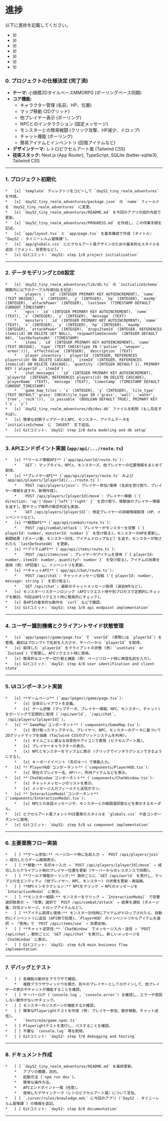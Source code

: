 # 進捗

以下に進捗を記載してください。


- [x] 
- [x] 
- [x] 
- [x] 
- [x] 
- [x] 
- [x] 

### 0. プロジェクトの仕様決定 (完了済)
*   **テーマ:** 小規模2DタイルベースMMORPG (ポーリングベース同期)
*   **コア機能:**
    *   キャラクター管理 (名前、HP、位置)
    *   マップ移動 (2Dグリッド)
    *   他プレイヤー表示 (ポーリング)
    *   NPCとのインタラクション (固定メッセージ)
    *   モンスターとの簡易戦闘 (クリック攻撃、HP減少、ドロップ)
    *   チャット機能 (ポーリング)
    *   簡易アイテムとインベントリ (回復アイテムなど)
*   **デザインテーマ:** レトロピクセルアート風 (Tailwind CSS)
*   **技術スタック:** Next.js (App Router), TypeScript, SQLite (better-sqlite3), Tailwind CSS

---

### 1. プロジェクト初期化
    *   [x] `template` ディレクトリをコピーして `day52_tiny_realm_adventures` を作成。
    *   [x] `day52_tiny_realm_adventures/package.json` の `name` フィールドを `day52_tiny_realm_adventures` に変更。
    *   [x] `day52_tiny_realm_adventures/README.md` を今回のアプリの設計内容で更新。
    *   [x] `day52_tiny_realm_adventures/PROGRESS.md` を作成し、この作業手順を記述。
    *   [x] `app/layout.tsx` と `app/page.tsx` を基本構成で作成 (タイトル: "Day52 - タイニーレルム冒険譚")。
    *   [x] `app/globals.css` にピクセルアート風デザインのための基本的なスタイルを追加 (フォント、背景色など)。
    *   [x] Gitコミット: `day52: step 1/8 project initialization`

---

### 2. データモデリングとDB設定
    *   [x] `day52_tiny_realm_adventures/lib/db.ts` の `initializeSchema` 関数内に以下のテーブル作成SQLを記述:
        *   `players`: `id` (INTEGER PRIMARY KEY AUTOINCREMENT), `name` (TEXT UNIQUE), `x` (INTEGER), `y` (INTEGER), `hp` (INTEGER), `maxHp` (INTEGER), `attackPower` (INTEGER), `lastSeen` (TIMESTAMP DEFAULT CURRENT_TIMESTAMP)
        *   `npcs`: `id` (INTEGER PRIMARY KEY AUTOINCREMENT), `name` (TEXT), `x` (INTEGER), `y` (INTEGER), `message` (TEXT)
        *   `monsters`: `id` (INTEGER PRIMARY KEY AUTOINCREMENT), `name` (TEXT), `x` (INTEGER), `y` (INTEGER), `hp` (INTEGER), `maxHp` (INTEGER), `attackPower` (INTEGER), `dropsItemId` (INTEGER, REFERENCES items(id) ON DELETE SET NULL), `respawnTimeSeconds` (INTEGER DEFAULT 60), `lastDefeatedAt` (TIMESTAMP)
        *   `items`: `id` (INTEGER PRIMARY KEY AUTOINCREMENT), `name` (TEXT UNIQUE), `type` (TEXT CHECK(type IN ('potion', 'weapon', 'armor'))), `effectValue` (INTEGER), `description` (TEXT)
        *   `player_inventory`: `playerId` (INTEGER, REFERENCES players(id) ON DELETE CASCADE), `itemId` (INTEGER, REFERENCES items(id) ON DELETE CASCADE), `quantity` (INTEGER DEFAULT 1), PRIMARY KEY (`playerId`, `itemId`)
        *   `chat_messages`: `id` (INTEGER PRIMARY KEY AUTOINCREMENT), `playerId` (INTEGER, REFERENCES players(id) ON DELETE CASCADE), `playerName` (TEXT), `message` (TEXT), `timestamp` (TIMESTAMP DEFAULT CURRENT_TIMESTAMP)
        *   `game_map_tiles`: `x` (INTEGER), `y` (INTEGER), `tile_type` (TEXT DEFAULT 'grass' CHECK(tile_type IN ('grass', 'wall', 'water', 'tree', 'rock'))), `is_passable` (BOOLEAN DEFAULT TRUE), PRIMARY KEY (`x`, `y`)
    *   [x] `day52_tiny_realm_adventures/db/dev.db` ファイルを削除 (もし存在すれば)。
    *   [x] 簡単な初期マップデータとNPC、モンスター、アイテムデータを `initializeSchema` に `INSERT` 文で追加。
    *   [x] Gitコミット: `day52: step 2/8 data modeling and db setup`

---

### 3. APIエンドポイント実装 (`app/api/.../route.ts`)
    *   [x] **ワールド情報API** (`app/api/world/route.ts`):
        *   `GET`: マップタイル、NPCs、モンスターズ、他プレイヤーの位置情報をまとめて取得。
    *   [x] **プレイヤーAPI** (`app/api/players/route.ts` および `app/api/players/[playerId]/.../route.ts`):
        *   `POST /api/players/join`: プレイヤー参加/復帰 (名前を受け取り、プレイヤー情報を返すか、新規作成)。
        *   `POST /api/players/[playerId]/move`: プレイヤー移動 (`{ direction: 'up'|'down'|'left'|'right' }` を受け取り、移動後のプレイヤー情報を返す)。壁やマップ境界の衝突判定も実装。
        *   `GET /api/players/[playerId]`: 特定プレイヤーの詳細情報取得 (HP、インベントリなど)。
    *   [x] **戦闘API** (`app/api/combat/route.ts`):
        *   `POST /api/combat/attack`: プレイヤーがモンスターを攻撃 (`{ playerId: number, monsterId: number }` を受け取る)。モンスターのHPを更新し、戦闘結果 (ダメージ量、モンスター討伐、アイテムドロップなど) を返す。モンスターが倒されたら `lastDefeatedAt` を更新。
    *   [x] **アイテムAPI** (`app/api/items/route.ts`):
        *   `POST /api/items/use`: プレイヤーがアイテムを使用 (`{ playerId: number, itemId: number, quantity?: number }` を受け取る)。アイテムの効果を適用 (例: HP回復) し、インベントリを更新。
    *   [x] **チャットAPI** (`app/api/chat/route.ts`):
        *   `POST /api/chat`: チャットメッセージ投稿 (`{ playerId: number, message: string }` を受け取る)。
        *   `GET /api/chat`: 最新のチャットメッセージ取得 (過去N件など)。
    *   [x] モンスターリスポーンロジック (APIリクエスト時や別プロセスで定期的にチェックを検討。今回はAPIリクエスト時に簡易的にチェック)。
    *   [x] 各APIの基本的な動作を `curl` などで確認。
    *   [x] Gitコミット: `day52: step 3/8 api endpoint implementation`

---

### 4. ユーザー識別機構とクライアントサイド状態管理
    *   [x] `app/(pages)/game/page.tsx` で `userId` (実際には `playerId`) を管理。最初はプロンプトで名前を入力させ、サーバーから `playerId` を取得。
    *   [x] 取得した `playerId` をクライアントの状態 (例: `useState` or `Zustand`) で管理し、APIリクエスト時に使用。
    *   [x] 簡易的なユーザー切り替え機能 (例: ページリロード時に再度名前を入力)。
    *   [x] Gitコミット: `day52: step 4/8 user identification and client state`

---

### 5. UIコンポーネント実装
    *   [x] **ゲームページ** (`app/(pages)/game/page.tsx`):
        *   [x] 全体のレイアウトを定義。
        *   [x] ゲーム状態 (マップデータ、プレイヤー情報、NPC、モンスター、チャット) をポーリングで定期的に取得 (`/api/world`, `/api/chat`, `/api/players/[playerId]`)。
    *   [x] **`GameMap`コンポーネント** (`components/GameMap.tsx`):
        *   [x] 受け取ったマップタイル、プレイヤー、NPC、モンスターのデータに基づいて2Dグリッドマップを描画 (Tailwind CSSのグリッドシステムを利用)。
        *   [x] タイルごとに異なる背景色やアイコンで表現 (ピクセルアート風)。
        *   [x] プレイヤーキャラクターの表示。
        *   [x] NPCとモンスターをマップ上に表示 (クリックでインタラクションできるようにする)。
        *   [x] キーボードイベント (矢印キー) で移動入力。
    *   [x] **`PlayerHUD`コンポーネント** (`components/PlayerHUD.tsx`):
        *   [x] 現在のプレイヤー名、HPバー、所持アイテムなどを表示。
    *   [x] **`ChatWindow`コンポーネント** (`components/ChatWindow.tsx`):
        *   [x] チャットメッセージのリストを表示。
        *   [x] メッセージ入力フィールドと送信ボタン。
    *   [x] **`InteractionModal`コンポーネント** (`components/InteractionModal.tsx`):
        *   [x] NPCとの会話メッセージや、モンスターとの戦闘選択肢などを表示するモーダル。
    *   [x] ピクセルアート風フォントやUI要素のスタイルを `globals.css` や各コンポーネントに適用。
    *   [x] Gitコミット: `day52: step 5/8 ui component implementation`

---

### 6. 主要業務フロー実装
    *   [ ] **ゲーム参加:** ページロード時に名前入力 → `POST /api/players/join` → 成功したらゲーム画面表示。
    *   [ ] **移動:** 矢印キー入力 → `POST /api/players/[playerId]/move` → 成功したらクライアント側のプレイヤー位置を更新 (サーバーからのレスポンスで同期)。
    *   [ ] **ワールド情報ポーリング:** 数秒ごとに `GET /api/world` を実行し、マップ上の全エンティティ (他プレイヤー、NPC、モンスター) の状態を更新・再描画。
    *   [ ] **NPCインタラクション:** NPCをクリック → NPCのメッセージを `InteractionModal` に表示。
    *   [ ] **モンスター戦闘:** モンスターをクリック → `InteractionModal` で攻撃選択肢表示 → 「攻撃」選択で `POST /api/combat/attack` → 結果を通知 (ダメージ量、討伐メッセージ、ドロップアイテムなど)。
    *   [ ] **アイテム取得と使用:** モンスター討伐時にアイテムがドロップされたら、自動的にインベントリに追加 (API側で処理)。`PlayerHUD` のインベントリからアイテムを選択 → 「使用」で `POST /api/items/use` → 効果反映。
    *   [ ] **チャット送受信:** `ChatWindow` でメッセージ入力・送信 → `POST /api/chat`。数秒ごとに `GET /api/chat` を実行し、新しいメッセージを `ChatWindow` に表示。
    *   [ ] Gitコミット: `day52: step 6/8 main business flow implementation`

---

### 7. デバッグとテスト
    *   [ ] 各機能の動作をブラウザで確認。
        *   複数ブラウザウィンドウを開き、別々のプレイヤーとしてログインして、他プレイヤーの表示やチャットが機能することを確認。
    *   [ ] サーバーログ (`console.log`, `console.error`) を確認し、エラーや意図しない動作がないかチェック。
    *   [ ] モンスターのリスポーンが機能するか確認。
    *   [ ] 簡単なPlaywrightテストを作成 (例: プレイヤー参加、数歩移動、チャット送信)。
        *   `tests/e2e/game.spec.ts`
    *   [ ] Playwrightテストを実行し、パスすることを確認。
    *   [ ] 不要な `console.log` 等を削除。
    *   [ ] Gitコミット: `day52: step 7/8 debugging and testing`

---

### 8. ドキュメント作成
    *   [ ] `day52_tiny_realm_adventures/README.md` を最終更新。
        *   アプリの概要、目的。
        *   起動方法 (`npm run dev`)。
        *   簡単な操作方法。
        *   APIエンドポイント一覧（任意）。
        *   使用したデザインテーマ（レトロピクセルアート風）について言及。
    *   [ ] `.cursor/rules/knowledge.mdc` に今回のアプリ (`Day52 - タイニーレルム冒険譚`) の情報を追記。
    *   [ ] Gitコミット: `day52: step 8/8 documentation`

---
